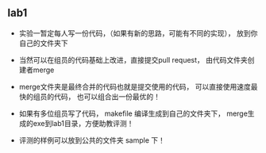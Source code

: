 

## lab1



- 实验一暂定每人写一份代码，（如果有新的思路，可能有不同的实现）， 放到你自己的文件夹下

- 当然可以在组员的代码基础上改进，直接提交pull request， 由代码文件夹创建者merge
- merge文件夹是最终合并的代码也就是提交使用的代码， 可以直接使用速度最快的组员的代码， 也可以组合出一份最优的！

- 如果有多位组员写了代码， makefile 编译生成到自己的文件夹下， merge生成的exe到lab1目录，方便助教评测！

- 评测的样例可以放到公共的文件夹 sample 下！